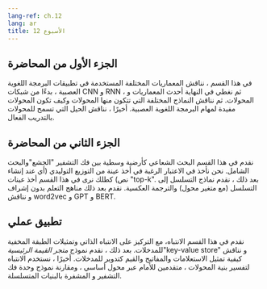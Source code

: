 ```yaml
---
lang-ref: ch.12
lang: ar
title: الأسبوع 12
---
```



## **الجزء اﻷول من المحاضرة**

في هذا القسم ، نناقش المعماريات المختلفة المستخدمة في تطبيقات البرمجة اللغوية العصبية ، بدءًا من شبكات CNN و RNN ، ثم نغطي في النهاية أحدث المعماريات و المحولات. ثم نناقش النماذج المختلفة التي تتكون منها المحولات وكيف تكون المحولات مفيدة لمهام البرمجة اللغوية العصبية. أخيرًا ، نناقش الحيل التي تسمح للمحولات بالتدريب الفعال.




## **الجزء الثاني من المحاضرة**

نقدم في هذا القسم البحث الشعاعي كأرضية وسطية بين فك التشفير "الجشع"والبحث الشامل. نحن نأخذ في الاعتبار الرغبة في أخذ عينة من التوزيع التوليدي (أي عند إنشاء نص) كطلك نرى في هذا القسم أخذ عينات "top-k". بعد ذلك ، نقدم نماذج التسلسل إلى التسلسل (مع متغير محول) والترجمة العكسية. نقدم بعد ذلك مناهج التعلم بدون إشراف و نناقش word2vec و GPT و BERT.



## تطبيق عملي

نقدم في هذا القسم الانتباه، مع التركيز على الانتباه الذاتي وتمثيلات الطبقة المخفية للمدخلات. بعد ذلك ، نقدم نموذج *متجر القيمة الرئيسية*"key-value store" و نناقش كيفية تمثيل الاستعلامات والمفاتيح والقيم كتدوير للمدخلات. أخيرًا ، نستخدم الانتباه لتفسير بنية المحولات ، متقدمين للأمام عبر محول أساسي ، ومقارنة نموذج وحدة فك التشفير و المشفرة بالبنيات المتسلسلة.